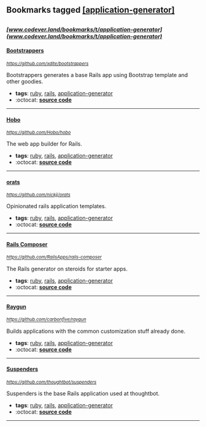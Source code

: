 ## Bookmarks tagged [[application-generator]](https://www.codever.land/search?q=[application-generator])

_<sup><sup>[www.codever.land/bookmarks/t/application-generator](www.codever.land/bookmarks/t/application-generator)</sup></sup>_
---
#### [Bootstrappers](https://github.com/xdite/bootstrappers)
_<sup>https://github.com/xdite/bootstrappers</sup>_

Bootstrappers generates a base Rails app using Bootstrap template and other goodies.
* **tags**: [ruby](../tagged/ruby.md), [rails](../tagged/rails.md), [application-generator](../tagged/application-generator.md)
* :octocat: **[source code](https://github.com/xdite/bootstrappers)**
---
#### [Hobo](https://github.com/Hobo/hobo)
_<sup>https://github.com/Hobo/hobo</sup>_

The web app builder for Rails.
* **tags**: [ruby](../tagged/ruby.md), [rails](../tagged/rails.md), [application-generator](../tagged/application-generator.md)
* :octocat: **[source code](https://github.com/Hobo/hobo)**
---
#### [orats](https://github.com/nickjj/orats)
_<sup>https://github.com/nickjj/orats</sup>_

Opinionated rails application templates.
* **tags**: [ruby](../tagged/ruby.md), [rails](../tagged/rails.md), [application-generator](../tagged/application-generator.md)
* :octocat: **[source code](https://github.com/nickjj/orats)**
---
#### [Rails Composer](https://github.com/RailsApps/rails-composer)
_<sup>https://github.com/RailsApps/rails-composer</sup>_

The Rails generator on steroids for starter apps.
* **tags**: [ruby](../tagged/ruby.md), [rails](../tagged/rails.md), [application-generator](../tagged/application-generator.md)
* :octocat: **[source code](https://github.com/RailsApps/rails-composer)**
---
#### [Raygun](https://github.com/carbonfive/raygun)
_<sup>https://github.com/carbonfive/raygun</sup>_

Builds applications with the common customization stuff already done.
* **tags**: [ruby](../tagged/ruby.md), [rails](../tagged/rails.md), [application-generator](../tagged/application-generator.md)
* :octocat: **[source code](https://github.com/carbonfive/raygun)**
---
#### [Suspenders](https://github.com/thoughtbot/suspenders)
_<sup>https://github.com/thoughtbot/suspenders</sup>_

Suspenders is the base Rails application used at thoughtbot.
* **tags**: [ruby](../tagged/ruby.md), [rails](../tagged/rails.md), [application-generator](../tagged/application-generator.md)
* :octocat: **[source code](https://github.com/thoughtbot/suspenders)**
---
